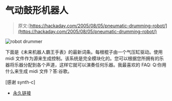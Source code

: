 # 气动鼓形机器人

> 原文:[https://hackaday.com/2005/08/05/pneumatic-drumming-robot/](https://hackaday.com/2005/08/05/pneumatic-drumming-robot/)

![robot drummer](../Images/f513d8fd352e9e7fa14136ed1e546fc6.png)

下面是《未来机器人霸王手表》的最新词条。每根棍子由一个气压缸驱动。使用 midi 文件作为源来生成控制。该系统是完全模块化的。您可以根据您所拥有的乐器将乐器分配到各个声道，这样它就可以演奏任何乐器。我最喜欢的 FAQ: Q:你用什么来生成 midi 文件？答:谷歌。

[感谢 synth-c]

*   [永久链接](http://www.graffagnino.net/wwwpeart/)